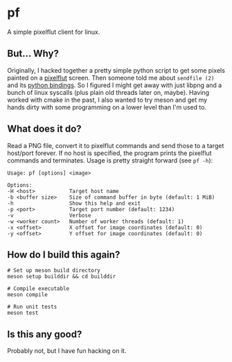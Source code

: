 # pf
A simple pixelflut client for linux.

## But... Why?
Originally, I hacked together a pretty simple python script to get some pixels painted on a [pixelflut](https://wiki.cccgoe.de/wiki/Pixelflut) screen.
Then someone told me about `sendfile (2)` and its [python bindings](https://docs.python.org/3/library/socket.html#socket.socket.sendfile).
So I figured I might get away with just libpng and a bunch of linux syscalls (plus plain old threads later on, maybe).
Having worked with cmake in the past, I also wanted to try meson and get my hands dirty with some programming on a lower level than I'm used to.

## What does it do?
Read a PNG file, convert it to pixelflut commands and send those to a target host/port forever.
If no host is specified, the program prints the pixelflut commands and terminates.
Usage is pretty straight forward (see `pf -h`):
```
Usage: pf [options] <image>

Options:
-H <host>           Target host name
-b <buffer size>    Size of command buffer in byte (default: 1 MiB)
-h                  Show this help and exit
-p <port>           Target port number (default: 1234)
-v                  Verbose
-w <worker count>   Number of worker threads (default: 1)
-x <offset>         X offset for image coordinates (default: 0)
-y <offset>         Y offset for image coordinates (default: 0)
```

## How do I build this again?
```
# Set up meson build directory
meson setup builddir && cd builddir

# Compile executable
meson compile

# Run unit tests
meson test
``` 

## Is this any good?
Probably not, but I have fun hacking on it.
